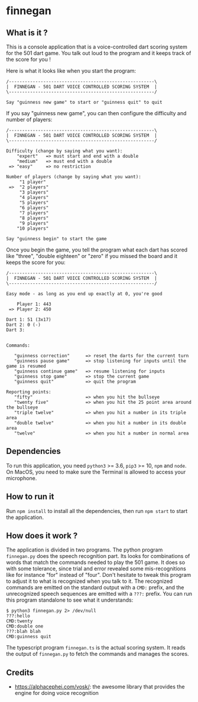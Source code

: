 # finnegan

## What is it ?
This is a console application that is a voice-controlled dart scoring system for the 501 dart game.
You talk out loud to the program and it keeps track of the score for you !

Here is what it looks like when you start the program:
```
/-------------------------------------------------------\
|  FINNEGAN - 501 DART VOICE CONTROLLED SCORING SYSTEM  |
\-------------------------------------------------------/

Say "guinness new game" to start or "guinness quit" to quit
```

If you say "guinness new game", you can then configure the difficulty and number of players:
```
/-------------------------------------------------------\
|  FINNEGAN - 501 DART VOICE CONTROLLED SCORING SYSTEM  |
\-------------------------------------------------------/

Difficulty (change by saying what you want):
    "expert"   => must start and end with a double
    "medium"   => must end with a double
 => "easy"     => no restriction

Number of players (change by saying what you want):
     "1 player"
 =>  "2 players"
     "3 players"
     "4 players"
     "5 players"
     "6 players"
     "7 players"
     "8 players"
     "9 players"
    "10 players"

Say "guinness begin" to start the game
```

Once you begin the game, you tell the program what each dart has scored like "three", "double eighteen" or "zero"
if you missed the board and it keeps the score for you:
```
/-------------------------------------------------------\
|  FINNEGAN - 501 DART VOICE CONTROLLED SCORING SYSTEM  |
\-------------------------------------------------------/

Easy mode - as long as you end up exactly at 0, you're good

    Player 1: 443
 => Player 2: 450

Dart 1: 51 (3x17)
Dart 2: 0 (-)
Dart 3:


Commands:

   "guinness correction"      => reset the darts for the current turn
   "guinness pause game"      => stop listening for inputs until the game is resumed
   "guinness continue game"   => resume listening for inputs
   "guinness stop game"       => stop the current game
   "guinness quit"            => quit the program

Reporting points:
   "fifty"                    => when you hit the bullseye
   "twenty five"              => when you hit the 25 point area around the bullseye
   "triple twelve"            => when you hit a number in its triple area
   "double twelve"            => when you hit a number in its double area
   "twelve"                   => when you hit a number in normal area
```


## Dependencies
To run this application, you need `python3` >= 3.6, `pip3` >= 10, `npm` and `node`.
On MacOS, you need to make sure the Terminal is allowed to access your microphone. 


## How to run it
Run `npm install` to install all the dependencies, then run `npm start` to start the application.


## How does it work ?
The application is divided in two programs. The python program `finnegan.py` does the speech
recognition part. Its looks for combinations of words that match the commands needed to play
the 501 game. It does so with some tolerance, since trial and error revealed some mis-recognitions
like for instance "for" instead of "four". Don't hesitate to tweak this program to adjust it to
what is recognized when you talk to it. The recognized commands are emitted on the standard output
with a `CMD:` prefix, and the unrecognized speech sequences are emitted with a `???:` prefix.
You can run this program standalone to see what it understands:
```
$ python3 finnegan.py 2> /dev/null
???:hello
CMD:twenty
CMD:double one
???:blah blah
CMD:guinness quit
```

The typescript program `finnegan.ts` is the actual scoring system. It reads the output of
`finnegan.py` to fetch the commands and manages the scores.


## Credits
* https://alphacephei.com/vosk/: the awesome library that provides the engine for doing voice recognition
